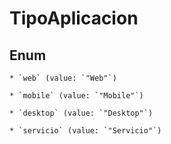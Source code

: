 
# TipoAplicacion

## Enum


    * `web` (value: `"Web"`)

    * `mobile` (value: `"Mobile"`)

    * `desktop` (value: `"Desktop"`)

    * `servicio` (value: `"Servicio"`)



